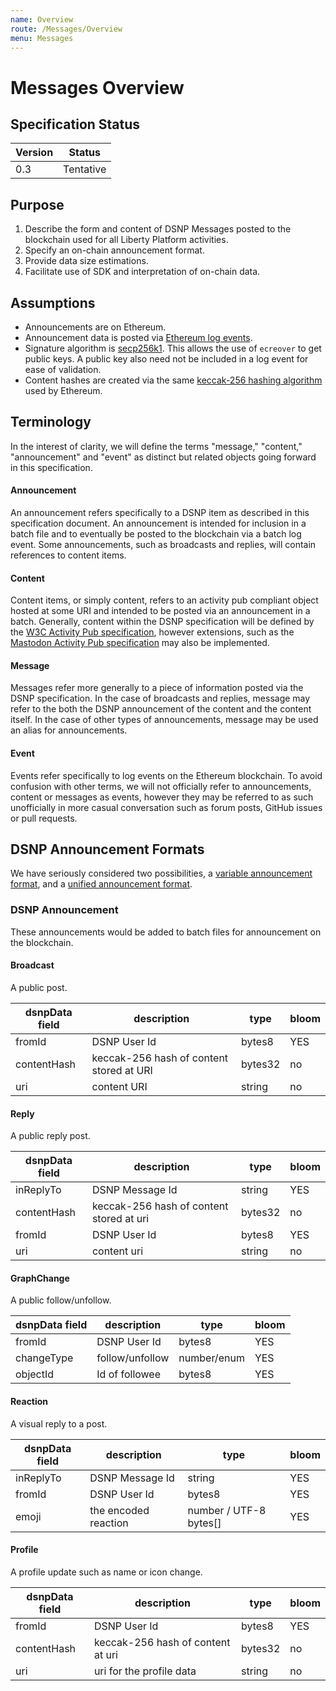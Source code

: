 ```yaml
---
name: Overview
route: /Messages/Overview
menu: Messages
---
```


# Messages Overview

## Specification Status

| Version | Status |
---------- | ---------
| 0.3     | Tentative |

## Purpose

1. Describe the form and content of DSNP Messages posted to the blockchain used for all Liberty Platform activities.
1. Specify an on-chain announcement format.
1. Provide data size estimations.
1. Facilitate use of SDK and interpretation of on-chain data.

## Assumptions

* Announcements are on Ethereum.
* Announcement data is posted via [Ethereum log events](https://medium.com/mycrypto/understanding-event-logs-on-the-ethereum-blockchain-f4ae7ba50378).
* Signature algorithm is [secp256k1](https://en.bitcoin.it/wiki/Secp256k1). This allows the use of `ecreover` to get public keys. A public key also need not be included in a log event for ease of validation.
* Content hashes are created via the same [keccak-256 hashing algorithm](https://en.wikipedia.org/wiki/SHA-3) used by Ethereum.

## Terminology

In the interest of clarity, we will define the terms "message," "content," "announcement" and "event" as distinct but related objects going forward in this specification.

#### Announcement

An announcement refers specifically to a DSNP item as described in this specification document.
An announcement is intended for inclusion in a batch file and to eventually be posted to the blockchain via a batch log event.
Some announcements, such as broadcasts and replies, will contain references to content items.

#### Content

Content items, or simply content, refers to an activity pub compliant object hosted at some URI and intended to be posted via an announcement in a batch.
Generally, content within the DSNP specification will be defined by the [W3C Activity Pub specification](https://www.w3.org/TR/activitypub/#object-without-create), however extensions, such as the [Mastodon Activity Pub specification](https://docs.joinmastodon.org/spec/activitypub/) may also be implemented.

#### Message

Messages refer more generally to a piece of information posted via the DSNP specification.
In the case of broadcasts and replies, message may refer to the both the DSNP announcement of the content and the content itself.
In the case of other types of announcements, message may be used an alias for announcements.

#### Event

Events refer specifically to log events on the Ethereum blockchain.
To avoid confusion with other terms, we will not officially refer to announcements, content or messages as events, however they may be referred to as such unofficially in more casual conversation such as forum posts, GitHub issues or pull requests.

## DSNP Announcement Formats

We have seriously considered two possibilities, a [variable announcement format](#Variable-Announcement-Format), and a [unified announcement format](#unified-announcement-format).

### DSNP Announcement

These announcements would be added to batch files for announcement on the blockchain.

#### Broadcast

A public post.

| dsnpData field | description | type | bloom |
| ------------- |------------- | ---- | --- |
| fromId | DSNP User Id | bytes8 | YES
| contentHash | keccak-256 hash of content stored at URI |  bytes32 | no
| uri       | content URI | string | no

#### Reply

A public reply post.

| dsnpData field | description | type | bloom |
| ------------- |------------- | ---- | --- |
| inReplyTo | DSNP Message Id |  string | YES
| contentHash | keccak-256 hash of content stored at uri |  bytes32  | no
| fromId | DSNP User Id | bytes8 | YES
| uri | content uri | string | no

#### GraphChange

A public follow/unfollow.

| dsnpData field | description | type | bloom |
| ------------- |------------- | ---- | --- |
| fromId | DSNP User Id | bytes8 | YES
| changeType | follow/unfollow| number/enum | YES
| objectId | Id of followee | bytes8 | YES


#### Reaction

A visual reply to a post.

| dsnpData field | description | type | bloom |
| ------------- |------------- | ---- | --- |
| inReplyTo | DSNP Message Id |  string | YES
| fromId | DSNP User Id | bytes8 | YES
| emoji | the encoded reaction  | number / UTF-8 bytes[] | YES

#### Profile

A profile update such as name or icon change.

| dsnpData field | description | type | bloom |
| ------------- |------------- | ---- | --- |
| fromId | DSNP User Id | bytes8  | YES
| contentHash |  keccak-256 hash of content at uri | bytes32 | no
| uri    | uri for the profile data  |string | no
